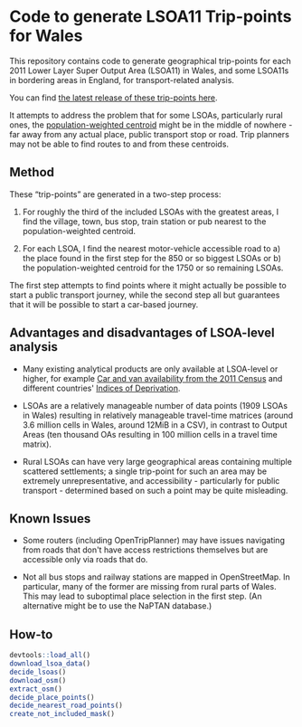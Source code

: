 # Code to generate LSOA11 Trip-points for Wales

This repository contains code to generate geographical trip-points for each 2011 Lower Layer Super Output Area (LSOA11) in Wales, and some LSOA11s in bordering areas in England, for transport-related analysis.

You can find [the latest release of these trip-points here](https://github.com/stupidpupil/wales_lsoa_trip_points/tree/points-releases).

It attempts to address the problem that for some LSOAs, particularly rural ones, the [population-weighted centroid](https://geoportal.statistics.gov.uk/documents/b20460edf2f3459fa7d2771eacab51fc/explore) might be in the middle of nowhere - far away from any actual place, public transport stop or road. Trip planners may not be able to find routes to and from these centroids.

## Method

These “trip-points” are generated in a two-step process:
1. For roughly the third of the included LSOAs with the greatest areas, I find the village, town, bus stop, train station or pub nearest to the population-weighted centroid.

2.  For each LSOA, I find the nearest motor-vehicle accessible road to a) the place found in the first step for the 850 or so biggest LSOAs or b) the population-weighted centroid for the 1750 or so remaining LSOAs.

The first step attempts to find points where it might actually be possible to start a public transport journey, while the second step all but guarantees that it will be possible to start a car-based journey.

## Advantages and disadvantages of LSOA-level analysis

- Many existing analytical products are only available at LSOA-level or higher, for example [Car and van availability from the 2011 Census](https://www.nomisweb.co.uk/census/2011/qs416ew) and different countries' [Indices of Deprivation](https://github.com/mysociety/composite_uk_imd).

- LSOAs are a relatively manageable number of data points (1909 LSOAs in Wales) resulting in relatively manageable travel-time matrices (around 3.6 million cells in Wales, around 12MiB in a CSV), in contrast to Output Areas (ten thousand OAs resulting in 100 million cells in a travel time matrix).

- Rural LSOAs can have very large geographical areas containing multiple scattered settlements; a single trip-point for such an area may be extremely unrepresentative, and accessibility - particularly for public transport - determined based on such a point may be quite misleading.

## Known Issues

- Some routers (including OpenTripPlanner) may have issues navigating from roads that don't have access restrictions themselves but are accessible only via roads that do. 

- Not all bus stops and railway stations are mapped in OpenStreetMap. In particular, many of the former are missing from rural parts of Wales. This may lead to suboptimal place selection in the first step. (An alternative might be to use the NaPTAN database.)

## How-to

```r
devtools::load_all()
download_lsoa_data()
decide_lsoas()
download_osm()
extract_osm()
decide_place_points()
decide_nearest_road_points()
create_not_included_mask()
```
